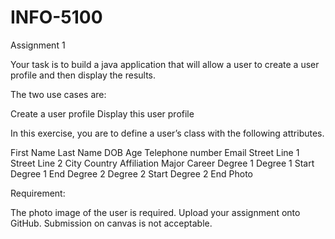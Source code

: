# INFO-5100

Assignment 1


Your task is to build a java application that will allow a user to create a user profile and then display the results.

The two use cases are:

Create a user profile
Display this user profile

In this exercise, you are to define a user’s class with the following attributes.

First Name
Last Name
DOB
Age
Telephone number
Email
Street Line 1
Street Line 2
City
Country
Affiliation
Major
Career
Degree 1
Degree 1 Start
Degree 1 End
Degree 2
Degree 2 Start
Degree 2 End
Photo
 

Requirement:

The photo image of the user is required.
Upload your assignment onto GitHub. Submission on canvas is not acceptable.
